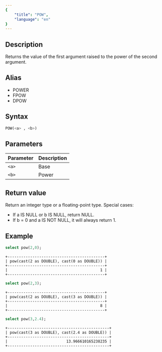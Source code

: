 ```yaml
---
{
    "title": "POW",
    "language": "en"
}
---
```


<!-- 
Licensed to the Apache Software Foundation (ASF) under one
or more contributor license agreements.  See the NOTICE file
distributed with this work for additional information
regarding copyright ownership.  The ASF licenses this file
to you under the Apache License, Version 2.0 (the
"License"); you may not use this file except in compliance
with the License.  You may obtain a copy of the License at
  http://www.apache.org/licenses/LICENSE-2.0
Unless required by applicable law or agreed to in writing,
software distributed under the License is distributed on an
"AS IS" BASIS, WITHOUT WARRANTIES OR CONDITIONS OF ANY
KIND, either express or implied.  See the License for the
specific language governing permissions and limitations
under the License.
-->

## Description

Returns the value of the first argument raised to the power of the second argument.

## Alias

- POWER
- FPOW
- DPOW

## Syntax

```sql
POW(<a> , <b>)
```

## Parameters

| Parameter | Description |
|-----------|------------|
| `<a>`   | Base   |
| `<b>`   | Power  |

## Return value

Return an integer type or a floating-point type. Special cases:

- If a IS NULL or b IS NULL, return NULL.
- If b = 0 and a IS NOT NULL, it will always return 1.

## Example

```sql
select pow(2,0);
```

```text
+-------------------------------------------+
| pow(cast(2 as DOUBLE), cast(0 as DOUBLE)) |
+-------------------------------------------+
|                                         1 |
+-------------------------------------------+
```

```sql
select pow(2,3);
```

```text
+-------------------------------------------+
| pow(cast(2 as DOUBLE), cast(3 as DOUBLE)) |
+-------------------------------------------+
|                                         8 |
+-------------------------------------------+
```

```sql
select pow(3,2.4);
```

```text
+---------------------------------------------+
| pow(cast(3 as DOUBLE), cast(2.4 as DOUBLE)) |
+---------------------------------------------+
|                          13.966610165238235 |
+---------------------------------------------+
```